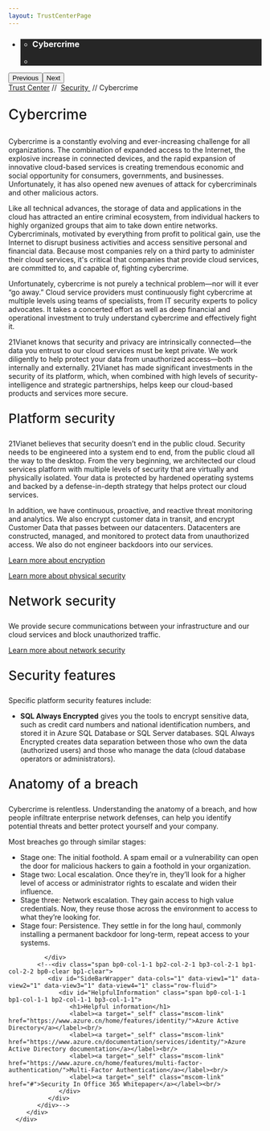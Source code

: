 ```yaml
---
layout: TrustCenterPage
---
```

<div class="row-fluid">
   <div class="span">
      <div>
         <div id="HeroWrapper" data-cols="1" data-view1="1" data-view2="1" data-view3="1" data-view4="1" class="row-fluid wider hero grid-container">
            <div class="span bp0-col-1-1 bp1-col-1-1 bp2-col-1-1 bp3-col-1-1">
               <div bi:type="slideshow" class="slideshow slideshow-hero hero" xmlns:bi="urn:schemas-microsoft-com:mscom:bi">
                  <ul bi:type="list" class="slides">
                     <li id="slide-1" bi:index="0" selectBi="">
                        <div class="heroitem light-foreground" bi:type="heroitem">
                           <div class="media" bi:parenttitle="t1">
                              <a href="" bi:track="False" bi:titleflag="t1" bi:index="0">
                                 <div data-picture="" data-alt="You are in control of your data" data-disable-swap-below="">
                                    <div data-src="https://c.s-microsoft.com/en-us/CMSImages/MS_TrustCenter_Privacy_Header.jpg?version=dc9c5b9b-c334-7922-892a-15c2cd65053d"></div>
                                    <noscript></noscript>
                                 </div>
                              </a>
                           </div>
                           <div class="text" bi:type="cta">
                              <div class="text-container">
                                 <div class="box" style="background: rgba(0,0,0,.85); color: #FFFFFF;">
                                    <ul bi:type="list" class="headerCaption subpageHeaderCaption">
                                       <li class="box-title">
                                          <h3 class="box-title" bi:type="title" bi:title="t1" style="color: #FFFFFF;">Cybercrime</h3>
                                       </li>
                                       <li class="box-actions box-description"><a target="_self" class="mscom-link" href=""></a></li>
                                    </ul>
                                 </div>
                              </div>
                           </div>
                        </div>
                     </li>
                  </ul>
                  <div class="navigation international" bi:track="false">
                     <div class="grid-container settop" data-title-text="Go To Slide "></div>
                  </div>
                  <div class="prev-next" bi:track="false"><button class="prev"><span class="icon-left" aria-hidden="true"></span><span class="screen-reader-text">Previous</span></button><button class="next"><span class="icon-right" aria-hidden="true"></span><span class="screen-reader-text">Next</span></button></div>
                  <div id="play-pause" class="play-pause" style="display:none">
                     <div class="pause"><button id="pauseButton" class="pause_button"><span class="icon-pause" aria-hidden="true"></span><span class="screen-reader-text">Pause</span></button></div>
                     <div class="play"><button id="playButton" class="play_button"><span class="icon-play" aria-hidden="true"></span><span class="screen-reader-text">Play</span></button></div>
                  </div>
               </div>
            </div>
         </div>
         <div id="BreadcrumbWrapper" data-cols="1" data-view1="1" data-view2="1" data-view3="1" data-view4="1" class="row-fluid grid-container mscom-grid-container breadcrumbs">
            <div class="span bp0-col-1-1 bp1-col-1-1 bp2-col-1-1 bp3-col-1-1"><a target="_self" class="mscom-link" href="../default.html">Trust Center</a> // 
               <a target="_self" class="mscom-link" href="../security/default.html">Security </a> // Cybercrime
            </div>
         </div>
         <div id="ContentWrapper" data-cols="2" data-view1="1" data-view2="2" data-view3="2" data-view4="2" class="row-fluid subpageBody">
            <div class="span bp0-col-1-1 bp2-col-2-1 bp3-col-2-1 bp1-col-2-2">
               <p style="font-size:28px;font-weight:500;">Cybercrime</p>
               <p>Cybercrime is a constantly evolving and ever-increasing challenge for all organizations. The combination of expanded access to the Internet, the explosive increase in connected devices, and the rapid expansion of innovative cloud-based services is creating tremendous economic and social opportunity for consumers, governments, and businesses. Unfortunately, it has also opened new avenues of attack for cybercriminals and other malicious actors. </p>
               <p>Like all technical advances, the storage of data and applications in the cloud has attracted an entire criminal ecosystem, from individual hackers to highly organized groups that aim to take down entire networks. Cybercriminals, motivated by everything from profit to political gain, use the Internet to disrupt business activities and access sensitive personal and financial data. Because most companies rely on a third party to administer their cloud services, it's critical that companies that provide cloud services, are committed to, and capable of, fighting cybercrime. </p>
               <p>Unfortunately, cybercrime is not purely a technical problem—nor will it ever “go away.” Cloud service providers must continuously fight cybercrime at multiple levels using teams of specialists, from IT security experts to policy advocates. It takes a concerted effort as well as deep financial and operational investment to truly understand cybercrime and effectively fight it.</p>
               <p>21Vianet knows that security and privacy are intrinsically connected—the data you entrust to our cloud services must be kept private. We work diligently to help protect your data from unauthorized access—both internally and externally. 21Vianet has made significant investments in the security of its platform, which, when combined with high levels of security-intelligence and strategic partnerships, helps keep our cloud-based products and services more secure.</p>
               <p style="font-size:26px;font-weight:500;">Platform security</parenttitle>
               <p>21Vianet believes that security doesn’t end in the public cloud. Security needs to be engineered into a system end to end, from the public cloud all the way to the desktop. From the very beginning, we architected our cloud services platform with multiple levels of security that are virtually and physically isolated. Your data is protected by hardened operating systems and backed by a defense-in-depth strategy that helps protect our cloud services. </p>
               <p>In addition, we have continuous, proactive, and reactive threat monitoring and analytics. We also encrypt customer data in transit, and encrypt Customer Data that passes between our datacenters. Datacenters are constructed, managed, and monitored to protect data from unauthorized access. We also do not engineer backdoors into our services.</p>
               <p><a href="../security/encryption.html">Learn more about encryption</a></p>
               <p><a href="../transparency/default.html">Learn more about physical security</a></p>
               <p style="font-size:26px;font-weight:500;">Network security</p>
               <p>We provide secure communications between your infrastructure and our cloud services and block unauthorized traffic.</p>
               <p><a href="../security/networksecurity.html">Learn more about network security</a></p>
               <p style="font-size:26px;font-weight:500;">Security features</p>
               <p>Specific platform security features include:</p>
               <ul style="list-style-type:disc">
                  <li><strong>SQL Always Encrypted</strong> gives you the tools to encrypt sensitive data, such as credit card numbers and national identification numbers, and stored it in Azure SQL Database or SQL Server databases. SQL Always Encrypted creates data separation between those who own the data (authorized users) and those who manage the data (cloud database operators or administrators).</li>
               </ul>
               <p style="font-size:26px;font-weight:500;">Anatomy of a breach</p>
               <p>Cybercrime is relentless. Understanding the anatomy of a breach, and how people infiltrate enterprise network defenses, can help you identify potential threats and better protect yourself and your company.</p>
               <p>Most breaches go through similar stages:</p>
               <ul style="list-style-type:disc">
                  <li>Stage one: The initial foothold. A spam email or a vulnerability can open the door for malicious hackers to gain a foothold in your organization.</li>
                  <li>Stage two: Local escalation. Once they’re in, they’ll look for a higher level of access or administrator rights to escalate and widen their influence.</li>
                  <li>Stage three: Network escalation. They gain access to high value credentials. Now, they reuse those across the environment to access to what they’re looking for.</li>
                  <li>Stage four: Persistence. They settle in for the long haul, commonly installing a permanent backdoor for long-term, repeat access to your systems.</li>
               </ul>



              </div> 
            <!--<div class="span bp0-col-1-1 bp2-col-2-1 bp3-col-2-1 bp1-col-2-2 bp0-clear bp1-clear">
               <div id="SideBarWrapper" data-cols="1" data-view1="1" data-view2="1" data-view3="1" data-view4="1" class="row-fluid">
                  <div id="HelpfulInformation" class="span bp0-col-1-1 bp1-col-1-1 bp2-col-1-1 bp3-col-1-1">
                     <h1>Helpful information</h1>
                     <label><a target="_self" class="mscom-link" href="https://www.azure.cn/home/features/identity/">Azure Active Directory</a></label><br/>
                     <label><a target="_self" class="mscom-link" href="https://www.azure.cn/documentation/services/identity/">Azure Active Directory documentation</a></label><br/>
                     <label><a target="_self" class="mscom-link" href="https://www.azure.cn/home/features/multi-factor-authentication/">Multi-Factor Authentication</a></label><br/>
                     <label><a target="_self" class="mscom-link" href="#">Security In Office 365 Whitepaper</a></label><br/>
                  </div>
               </div>
            </div>-->
         </div>
      </div>
   </div>
</div>
<div class="row-fluid" data-view4="1" data-view3="1" data-view2="1" data-view1="1" data-cols="1">
   <div class="span bp0-col-1-1 bp1-col-1-1 bp2-col-1-1 bp3-col-1-1"></div>
</div>
